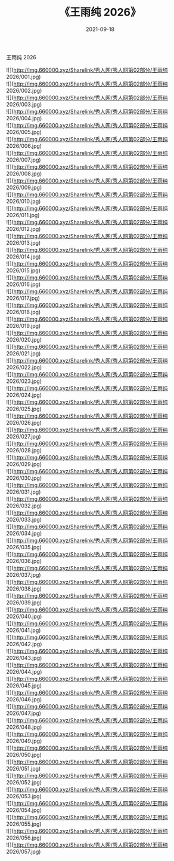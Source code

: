 ﻿---
layout: post
title:  《王雨纯 2026》
date:   2021-09-18
img: http://img.660000.xyz/Sharelink/秀人网/秀人网第02部分/王雨纯 2026/000.jpg
categories: [美女, 清纯, 唯美]
---

王雨纯 2026

  ![](http://img.660000.xyz/Sharelink/秀人网/秀人网第02部分/王雨纯 2026/001.jpg) <br> ![](http://img.660000.xyz/Sharelink/秀人网/秀人网第02部分/王雨纯 2026/002.jpg) <br> ![](http://img.660000.xyz/Sharelink/秀人网/秀人网第02部分/王雨纯 2026/003.jpg) <br> ![](http://img.660000.xyz/Sharelink/秀人网/秀人网第02部分/王雨纯 2026/004.jpg) <br> ![](http://img.660000.xyz/Sharelink/秀人网/秀人网第02部分/王雨纯 2026/005.jpg) <br> ![](http://img.660000.xyz/Sharelink/秀人网/秀人网第02部分/王雨纯 2026/006.jpg) <br> ![](http://img.660000.xyz/Sharelink/秀人网/秀人网第02部分/王雨纯 2026/007.jpg) <br> ![](http://img.660000.xyz/Sharelink/秀人网/秀人网第02部分/王雨纯 2026/008.jpg) <br> ![](http://img.660000.xyz/Sharelink/秀人网/秀人网第02部分/王雨纯 2026/009.jpg) <br> ![](http://img.660000.xyz/Sharelink/秀人网/秀人网第02部分/王雨纯 2026/010.jpg) <br> ![](http://img.660000.xyz/Sharelink/秀人网/秀人网第02部分/王雨纯 2026/011.jpg) <br> ![](http://img.660000.xyz/Sharelink/秀人网/秀人网第02部分/王雨纯 2026/012.jpg) <br> ![](http://img.660000.xyz/Sharelink/秀人网/秀人网第02部分/王雨纯 2026/013.jpg) <br> ![](http://img.660000.xyz/Sharelink/秀人网/秀人网第02部分/王雨纯 2026/014.jpg) <br> ![](http://img.660000.xyz/Sharelink/秀人网/秀人网第02部分/王雨纯 2026/015.jpg) <br> ![](http://img.660000.xyz/Sharelink/秀人网/秀人网第02部分/王雨纯 2026/016.jpg) <br> ![](http://img.660000.xyz/Sharelink/秀人网/秀人网第02部分/王雨纯 2026/017.jpg) <br> ![](http://img.660000.xyz/Sharelink/秀人网/秀人网第02部分/王雨纯 2026/018.jpg) <br> ![](http://img.660000.xyz/Sharelink/秀人网/秀人网第02部分/王雨纯 2026/019.jpg) <br> ![](http://img.660000.xyz/Sharelink/秀人网/秀人网第02部分/王雨纯 2026/020.jpg) <br> ![](http://img.660000.xyz/Sharelink/秀人网/秀人网第02部分/王雨纯 2026/021.jpg) <br> ![](http://img.660000.xyz/Sharelink/秀人网/秀人网第02部分/王雨纯 2026/022.jpg) <br> ![](http://img.660000.xyz/Sharelink/秀人网/秀人网第02部分/王雨纯 2026/023.jpg) <br> ![](http://img.660000.xyz/Sharelink/秀人网/秀人网第02部分/王雨纯 2026/024.jpg) <br> ![](http://img.660000.xyz/Sharelink/秀人网/秀人网第02部分/王雨纯 2026/025.jpg) <br> ![](http://img.660000.xyz/Sharelink/秀人网/秀人网第02部分/王雨纯 2026/026.jpg) <br> ![](http://img.660000.xyz/Sharelink/秀人网/秀人网第02部分/王雨纯 2026/027.jpg) <br> ![](http://img.660000.xyz/Sharelink/秀人网/秀人网第02部分/王雨纯 2026/028.jpg) <br> ![](http://img.660000.xyz/Sharelink/秀人网/秀人网第02部分/王雨纯 2026/029.jpg) <br> ![](http://img.660000.xyz/Sharelink/秀人网/秀人网第02部分/王雨纯 2026/030.jpg) <br> ![](http://img.660000.xyz/Sharelink/秀人网/秀人网第02部分/王雨纯 2026/031.jpg) <br> ![](http://img.660000.xyz/Sharelink/秀人网/秀人网第02部分/王雨纯 2026/032.jpg) <br> ![](http://img.660000.xyz/Sharelink/秀人网/秀人网第02部分/王雨纯 2026/033.jpg) <br> ![](http://img.660000.xyz/Sharelink/秀人网/秀人网第02部分/王雨纯 2026/034.jpg) <br> ![](http://img.660000.xyz/Sharelink/秀人网/秀人网第02部分/王雨纯 2026/035.jpg) <br> ![](http://img.660000.xyz/Sharelink/秀人网/秀人网第02部分/王雨纯 2026/036.jpg) <br> ![](http://img.660000.xyz/Sharelink/秀人网/秀人网第02部分/王雨纯 2026/037.jpg) <br> ![](http://img.660000.xyz/Sharelink/秀人网/秀人网第02部分/王雨纯 2026/038.jpg) <br> ![](http://img.660000.xyz/Sharelink/秀人网/秀人网第02部分/王雨纯 2026/039.jpg) <br> ![](http://img.660000.xyz/Sharelink/秀人网/秀人网第02部分/王雨纯 2026/040.jpg) <br> ![](http://img.660000.xyz/Sharelink/秀人网/秀人网第02部分/王雨纯 2026/041.jpg) <br> ![](http://img.660000.xyz/Sharelink/秀人网/秀人网第02部分/王雨纯 2026/042.jpg) <br> ![](http://img.660000.xyz/Sharelink/秀人网/秀人网第02部分/王雨纯 2026/043.jpg) <br> ![](http://img.660000.xyz/Sharelink/秀人网/秀人网第02部分/王雨纯 2026/044.jpg) <br> ![](http://img.660000.xyz/Sharelink/秀人网/秀人网第02部分/王雨纯 2026/045.jpg) <br> ![](http://img.660000.xyz/Sharelink/秀人网/秀人网第02部分/王雨纯 2026/046.jpg) <br> ![](http://img.660000.xyz/Sharelink/秀人网/秀人网第02部分/王雨纯 2026/047.jpg) <br> ![](http://img.660000.xyz/Sharelink/秀人网/秀人网第02部分/王雨纯 2026/048.jpg) <br> ![](http://img.660000.xyz/Sharelink/秀人网/秀人网第02部分/王雨纯 2026/049.jpg) <br> ![](http://img.660000.xyz/Sharelink/秀人网/秀人网第02部分/王雨纯 2026/050.jpg) <br> ![](http://img.660000.xyz/Sharelink/秀人网/秀人网第02部分/王雨纯 2026/051.jpg) <br> ![](http://img.660000.xyz/Sharelink/秀人网/秀人网第02部分/王雨纯 2026/052.jpg) <br> ![](http://img.660000.xyz/Sharelink/秀人网/秀人网第02部分/王雨纯 2026/053.jpg) <br> ![](http://img.660000.xyz/Sharelink/秀人网/秀人网第02部分/王雨纯 2026/054.jpg) <br> ![](http://img.660000.xyz/Sharelink/秀人网/秀人网第02部分/王雨纯 2026/055.jpg) <br> ![](http://img.660000.xyz/Sharelink/秀人网/秀人网第02部分/王雨纯 2026/056.jpg) <br> ![](http://img.660000.xyz/Sharelink/秀人网/秀人网第02部分/王雨纯 2026/057.jpg) <br>
